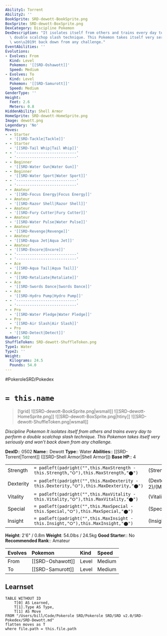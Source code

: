```yaml
---
Ability1: Torrent
Ability2: ''
BookSprite: SRD-dewott-BookSprite.png
BoxSprite: SRD-dewott-BoxSprite.png
DexCategory: Discipline Pokemon
DexDescription: "It isolates itself from others and trains every day to perform a\
  \ double scalchop slash technique. This Pokemon takes itself very seriously and\
  \ won\u2019t back down from any challenge."
EventAbilities: ''
Evolutions:
- Evolves: From
  Kind: Level
  Pokemon: '[[SRD-Oshawott]]'
  Speed: Medium
- Evolves: To
  Kind: Level
  Pokemon: '[[SRD-Samurott]]'
  Speed: Medium
GenderType: ''
Height:
  Feet: 2.6
  Meters: 0.8
HiddenAbility: Shell Armor
HomeSprite: SRD-dewott-HomeSprite.png
Image: dewott.png
Legendary: 'No'
Moves:
- - Starter
  - '[[SRD-Tackle|Tackle]]'
- - Starter
  - '[[SRD-Tail Whip|Tail Whip]]'
- - '---------------------------'
  - '---------------------------'
- - Beginner
  - '[[SRD-Water Gun|Water Gun]]'
- - Beginner
  - '[[SRD-Water Sport|Water Sport]]'
- - '---------------------------'
  - '---------------------------'
- - Amateur
  - '[[SRD-Focus Energy|Focus Energy]]'
- - Amateur
  - '[[SRD-Razor Shell|Razor Shell]]'
- - Amateur
  - '[[SRD-Fury Cutter|Fury Cutter]]'
- - Amateur
  - '[[SRD-Water Pulse|Water Pulse]]'
- - Amateur
  - '[[SRD-Revenge|Revenge]]'
- - Amateur
  - '[[SRD-Aqua Jet|Aqua Jet]]'
- - Amateur
  - '[[SRD-Encore|Encore]]'
- - '---------------------------'
  - '---------------------------'
- - Ace
  - '[[SRD-Aqua Tail|Aqua Tail]]'
- - Ace
  - '[[SRD-Retaliate|Retaliate]]'
- - Ace
  - '[[SRD-Swords Dance|Swords Dance]]'
- - Ace
  - '[[SRD-Hydro Pump|Hydro Pump]]'
- - '---------------------------'
  - '---------------------------'
- - Pro
  - '[[SRD-Water Pledge|Water Pledge]]'
- - Pro
  - '[[SRD-Air Slash|Air Slash]]'
- - Pro
  - '[[SRD-Detect|Detect]]'
Number: 502
ShuffleToken: SRD-dewott-ShuffleToken.png
Type1: Water
Type2: ''
Weight:
  Kilograms: 24.5
  Pounds: 54.0
---
```


#PokeroleSRD/Pokedex

# `= this.name`

> [!grid]
> ![[SRD-dewott-BookSprite.png|wsmall]]
> ![[SRD-dewott-HomeSprite.png]]
> ![[SRD-dewott-BoxSprite.png|htiny]]
> ![[SRD-dewott-ShuffleToken.png|wsmall]]


*Discipline Pokemon*
*It isolates itself from others and trains every day to perform a double scalchop slash technique. This Pokemon takes itself very seriously and won’t back down from any challenge.*

**DexID**:: 0502
**Name**:: Dewott
**Type**:: Water
**Abilities**:: [[SRD-Torrent|Torrent]] ([[SRD-Shell Armor|Shell Armor]])
**Base HP**:: 4

|           |                                                                                        |                                          |
| --------- | -------------------------------------------------------------------------------------- | ---------------------------------------- |
| Strength  | `= padleft(padright("",this.MaxStrength - this.Strength,"⭘"),this.MaxStrength,"⬤")`    | (Strength::2)/(MaxStrength::5)   |
| Dexterity | `= padleft(padright("",this.MaxDexterity - this.Dexterity,"⭘"),this.MaxDexterity,"⬤")` | (Dexterity:: 2)/(MaxDexterity::4) |
| Vitality  | `= padleft(padright("",this.MaxVitality - this.Vitality,"⭘"),this.MaxVitality,"⬤")`    | (Vitality::2)/(MaxVitality::4)   |
| Special   | `= padleft(padright("",this.MaxSpecial - this.Special,"⭘"),this.MaxSpecial,"⬤")`       | (Special::2)/(MaxSpecial::5)     |
| Insight   | `= padleft(padright("",this.MaxInsight - this.Insight,"⭘"),this.MaxInsight,"⬤")`       | (Insight::2)/(MaxInsight::4)     |

**Height**: 2'6" / 0.8m
**Weight**: 54.0lbs / 24.5kg
**Good Starter**:: No
**Recommended Rank**:: Amateur

| Evolves   | Pokemon          | Kind   | Speed   |
|:----------|:-----------------|:-------|:--------|
| From      | [[SRD-Oshawott]] | Level  | Medium  |
| To        | [[SRD-Samurott]] | Level  | Medium  |

## Learnset

```dataview
TABLE WITHOUT ID
    T[0] AS Learned,
    T[1].Type AS Type,
    T[1] AS Move
FROM "/Users/bill/Code/Pokerole SRD/Pokerole SRD/SRD v2.0/SRD-Pokedex/SRD-Dewott.md"
flatten moves as T
where file.path = this.file.path
```
